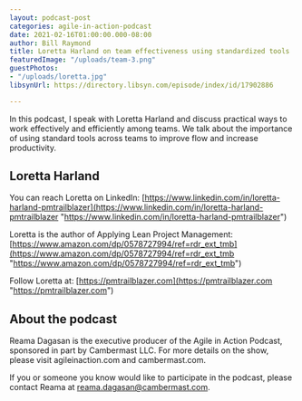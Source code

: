 ```yaml
---
layout: podcast-post
categories: agile-in-action-podcast
date: 2021-02-16T01:00:00.000-08:00
author: Bill Raymond
title: Loretta Harland on team effectiveness using standardized tools
featuredImage: "/uploads/team-3.png"
guestPhotos:
- "/uploads/loretta.jpg"
libsynUrl: https://directory.libsyn.com/episode/index/id/17902886

---
```

In this podcast, I speak with Loretta Harland and discuss practical ways to work effectively and efficiently among teams. We talk about the importance of using standard tools across teams to improve flow and increase productivity.

## Loretta Harland

You can reach Loretta on LinkedIn: [https://www.linkedin.com/in/loretta-harland-pmtrailblazer](https://www.linkedin.com/in/loretta-harland-pmtrailblazer "https://www.linkedin.com/in/loretta-harland-pmtrailblazer")

Loretta is the author of Applying Lean Project Management: [https://www.amazon.com/dp/0578727994/ref=rdr_ext_tmb](https://www.amazon.com/dp/0578727994/ref=rdr_ext_tmb "https://www.amazon.com/dp/0578727994/ref=rdr_ext_tmb")

Follow Loretta at: [https://pmtrailblazer.com](https://pmtrailblazer.com "https://pmtrailblazer.com")

## About the podcast

Reama Dagasan is the executive producer of the Agile in Action Podcast, sponsored in part by Cambermast LLC. For more details on the show, please visit agileinaction.com and cambermast.com.

If you or someone you know would like to participate in the podcast, please contact Reama at reama.dagasan@cambermast.com.